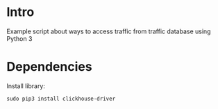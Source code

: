# Intro
Example script about ways to access traffic from traffic database using Python 3

# Dependencies

Install library:
```
sudo pip3 install clickhouse-driver
```
